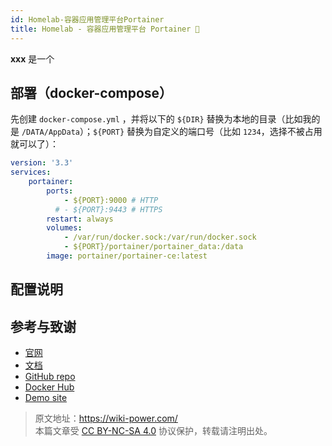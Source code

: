 ```yaml
---
id: Homelab-容器应用管理平台Portainer
title: Homelab - 容器应用管理平台 Portainer 🚧
---
```




**xxx** 是一个

## 部署（docker-compose）

先创建 `docker-compose.yml` ，并将以下的 `${DIR}` 替换为本地的目录（比如我的是 `/DATA/AppData`）；`${PORT}` 替换为自定义的端口号（比如 `1234`，选择不被占用就可以了）：

```yml title="docker-compose.yml"
version: '3.3'
services:
    portainer:
        ports:
            - ${PORT}:9000 # HTTP
          # - ${PORT}:9443 # HTTPS
        restart: always
        volumes:
            - /var/run/docker.sock:/var/run/docker.sock
            - ${PORT}/portainer/portainer_data:/data
        image: portainer/portainer-ce:latest
```

## 配置说明

## 参考与致谢

- [官网]()
- [文档]()
- [GitHub repo]()
- [Docker Hub]()
- [Demo site]()

> 原文地址：<https://wiki-power.com/>  
> 本篇文章受 [CC BY-NC-SA 4.0](https://creativecommons.org/licenses/by/4.0/deed.zh) 协议保护，转载请注明出处。
